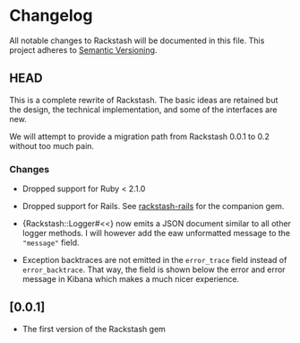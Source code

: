 # Changelog

All notable changes to Rackstash will be documented in this file. This
project adheres to [Semantic Versioning](http://semver.org/).

## HEAD

This is a complete rewrite of Rackstash. The basic ideas are retained but the design, the technical implementation, and some of the interfaces are new.

We will attempt to provide a migration path from Rackstash 0.0.1 to 0.2 without too much pain.

### Changes

* Dropped support for Ruby < 2.1.0
* Dropped support for Rails. See [rackstash-rails](https://github.com/meineerde/rackstash-rails) for the companion gem.

* {Rackstash::Logger#<<} now emits a JSON document similar to all other logger methods. I will however add the eaw unformatted message to the `"message"` field.
* Exception backtraces are not emitted in the `error_trace` field instead of `error_backtrace`. That way, the field is shown below the error and error message in Kibana which makes a much nicer experience.

## [0.0.1]

* The first version of the Rackstash gem

